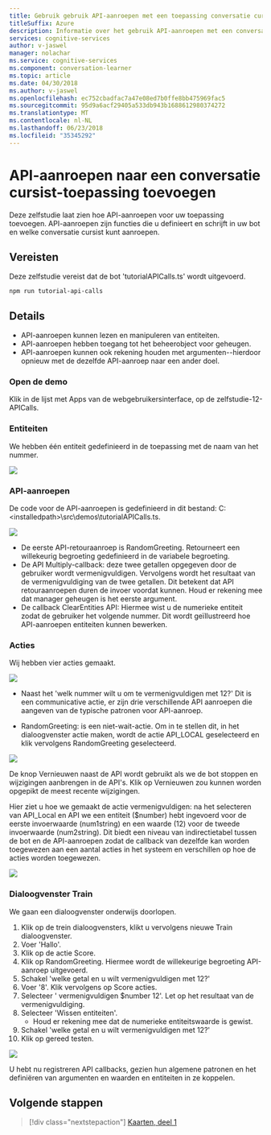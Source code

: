 ```yaml
---
title: Gebruik gebruik API-aanroepen met een toepassing conversatie cursist - cognitieve Microsoft-Services | Microsoft Docs
titleSuffix: Azure
description: Informatie over het gebruik API-aanroepen met een conversatie cursist toepassing gebruiken.
services: cognitive-services
author: v-jaswel
manager: nolachar
ms.service: cognitive-services
ms.component: conversation-learner
ms.topic: article
ms.date: 04/30/2018
ms.author: v-jaswel
ms.openlocfilehash: ec752cbadfac7a47e08ed7b0ffe8bb475969fac5
ms.sourcegitcommit: 95d9a6acf29405a533db943b1688612980374272
ms.translationtype: MT
ms.contentlocale: nl-NL
ms.lasthandoff: 06/23/2018
ms.locfileid: "35345292"
---
```

# <a name="how-to-add-api-calls-to-a-conversation-learner-application"></a>API-aanroepen naar een conversatie cursist-toepassing toevoegen

Deze zelfstudie laat zien hoe API-aanroepen voor uw toepassing toevoegen. API-aanroepen zijn functies die u definieert en schrijft in uw bot en welke conversatie cursist kunt aanroepen.

## <a name="requirements"></a>Vereisten
Deze zelfstudie vereist dat de bot 'tutorialAPICalls.ts' wordt uitgevoerd.

    npm run tutorial-api-calls

## <a name="details"></a>Details

- API-aanroepen kunnen lezen en manipuleren van entiteiten.
- API-aanroepen hebben toegang tot het beheerobject voor geheugen.
- API-aanroepen kunnen ook rekening houden met argumenten--hierdoor opnieuw met de dezelfde API-aanroep naar een ander doel.

### <a name="open-the-demo"></a>Open de demo

Klik in de lijst met Apps van de webgebruikersinterface, op de zelfstudie-12-APICalls. 

### <a name="entities"></a>Entiteiten

We hebben één entiteit gedefinieerd in de toepassing met de naam van het nummer.

![](../media/tutorial12_entities.PNG)

### <a name="api-calls"></a>API-aanroepen
De code voor de API-aanroepen is gedefinieerd in dit bestand: C:\<installedpath\>\src\demos\tutorialAPICalls.ts.

![](../media/tutorial12_apicalls.PNG)

- De eerste API-retouraanroep is RandomGreeting. Retourneert een willekeurig begroeting gedefinieerd in de variabele begroeting.
- De API Multiply-callback: deze twee getallen opgegeven door de gebruiker wordt vermenigvuldigen. Vervolgens wordt het resultaat van de vermenigvuldiging van de twee getallen. Dit betekent dat API retouraanroepen duren de invoer voordat kunnen. Houd er rekening mee dat manager geheugen is het eerste argument. 
- De callback ClearEntities API: Hiermee wist u de numerieke entiteit zodat de gebruiker het volgende nummer. Dit wordt geïllustreerd hoe API-aanroepen entiteiten kunnen bewerken.

### <a name="actions"></a>Acties

Wij hebben vier acties gemaakt. 

![](../media/tutorial12_actions.PNG)

- Naast het 'welk nummer wilt u om te vermenigvuldigen met 12?' Dit is een communicative actie, er zijn drie verschillende API aanroepen die aangeven van de typische patronen voor API-aanroep.

- RandomGreeting: is een niet-wait-actie. Om in te stellen dit, in het dialoogvenster actie maken, wordt de actie API_LOCAL geselecteerd en klik vervolgens RandomGreeting geselecteerd. 

![](../media/tutorial12_setupapicall.PNG)

De knop Vernieuwen naast de API wordt gebruikt als we de bot stoppen en wijzigingen aanbrengen in de API's. Klik op Vernieuwen zou kunnen worden opgepikt de meest recente wijzigingen.

Hier ziet u hoe we gemaakt de actie vermenigvuldigen: na het selecteren van API_Local en API we een entiteit ($number) hebt ingevoerd voor de eerste invoerwaarde (num1string) en een waarde (12) voor de tweede invoerwaarde (num2string). Dit biedt een niveau van indirectietabel tussen de bot en de API-aanroepen zodat de callback van dezelfde kan worden toegewezen aan een aantal acties in het systeem en verschillen op hoe de acties worden toegewezen.

![](../media/tutorial12_actionmultiply.PNG)

### <a name="train-dialog"></a>Dialoogvenster Train

We gaan een dialoogvenster onderwijs doorlopen.

1. Klik op de trein dialoogvensters, klikt u vervolgens nieuwe Train dialoogvenster.
1. Voer 'Hallo'.
2. Klik op de actie Score.
3. Klik op RandomGreeting. Hiermee wordt de willekeurige begroeting API-aanroep uitgevoerd.
3. Schakel 'welke getal en u wilt vermenigvuldigen met 12?'
4. Voer '8'. Klik vervolgens op Score acties.
4. Selecteer ' vermenigvuldigen $number 12'. Let op het resultaat van de vermenigvuldiging.
5. Selecteer 'Wissen entiteiten'.
    - Houd er rekening mee dat de numerieke entiteitswaarde is gewist.
3. Schakel 'welke getal en u wilt vermenigvuldigen met 12?'
4. Klik op gereed testen.

![](../media/tutorial12_dialog.PNG)

U hebt nu registreren API callbacks, gezien hun algemene patronen en het definiëren van argumenten en waarden en entiteiten in ze koppelen.

## <a name="next-steps"></a>Volgende stappen

> [!div class="nextstepaction"]
> [Kaarten, deel 1](./13-cards-1.md)
